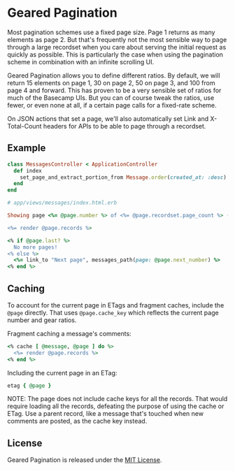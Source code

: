# Geared Pagination

Most pagination schemes use a fixed page size. Page 1 returns as many elements as page 2. But that's
frequently not the most sensible way to page through a large recordset when you care about serving the
initial request as quickly as possible. This is particularly the case when using the pagination scheme
in combination with an infinite scrolling UI.

Geared Pagination allows you to define different ratios. By default, we will return 15 elements on page 1,
30 on page 2, 50 on page 3, and 100 from page 4 and forward. This has proven to be a very sensible set of
ratios for much of the Basecamp UIs. But you can of course tweak the ratios, use fewer, or even none at all,
if a certain page calls for a fixed-rate scheme.

On JSON actions that set a page, we'll also automatically set Link and X-Total-Count headers for APIs
to be able to page through a recordset.

## Example

```ruby
class MessagesController < ApplicationController
  def index
    set_page_and_extract_portion_from Message.order(created_at: :desc)
  end
end

# app/views/messages/index.html.erb

Showing page <%= @page.number %> of <%= @page.recordset.page_count %> (<%= @page.recordset.records_count %> total messages):

<%= render @page.records %>

<% if @page.last? %>
  No more pages!
<% else %> 
  <%= link_to "Next page", messages_path(page: @page.next_number) %>
<% end %>

```


## Caching

To account for the current page in ETags and fragment caches, include the `@page` directly. That uses
`@page.cache_key` which reflects the current page number and gear ratios.


Fragment caching a message's comments:
```ruby
<% cache [ @message, @page ] do %>
  <%= render @page.records %>
<% end %>
```

Including the current page in an ETag:
```ruby
etag { @page }
```

NOTE: The page does not include cache keys for all the records. That would require loading all the records,
defeating the purpose of using the cache or ETag. Use a parent record, like a message that's touched when
new comments are posted, as the cache key instead.

## License
Geared Pagination is released under the [MIT License](https://opensource.org/licenses/MIT).
